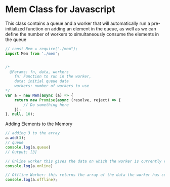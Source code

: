 # Mem Class for Javascript

This class contains a queue and a worker that will automatically run a pre-initialized function on adding an element in the queue, as well as we can define the number of workers to simultaneously consume the elements in the queue

  <!-- - Type some Markdown on the left
  - See HTML in the right
  - Magic -->

```js
// const Mem = require("./mem");
import Mem from './mem';


/*
  @Params: fn, data, workers
    fn: Function to run in the worker,
    data: initial queue data
    workers: number of workers to use
*/
var a = new Mem(async (a) => {
    return new Promise(async (resolve, reject) => {
        // Do something here
    });
}, null, 10);

```


Adding Elements to the Memory
```js
// adding 3 to the array
a.add(3);
// queue
console.log(a.queue)
// Output: [3]

// Online worker this gives the data on which the worker is currently running
console.log(a.online)

// Offline Worker: this returns the array of the data the worker has completed.
console.log(a.offline);

```
